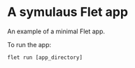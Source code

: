 # A symulaus Flet app

An example of a minimal Flet app.

To run the app:

```
flet run [app_directory]
```